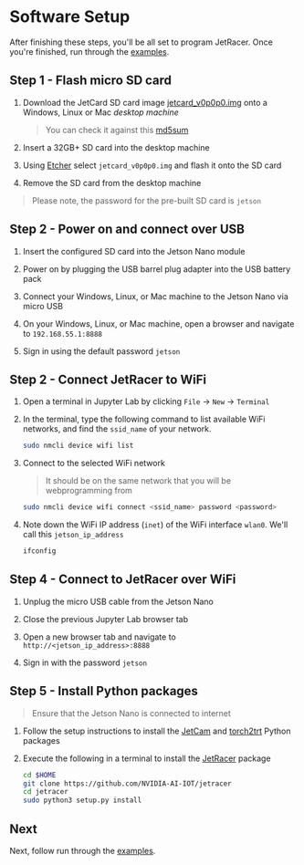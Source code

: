 # Software Setup

After finishing these steps, you'll be all set to program JetRacer.  Once you're finished, run through the [examples](examples.md).

## Step 1 - Flash micro SD card

1. Download the JetCard SD card image [jetcard_v0p0p0.img](https://drive.google.com/open?id=1wXD1CwtxiH5Mz4uSmIZ76fd78zDQltW_) onto a Windows, Linux or Mac *desktop machine*
    
    > You can check it against this [md5sum](https://drive.google.com/open?id=1356ZBrYUWaTgbV50UMB1uCfWrNcd6PEF)

2. Insert a 32GB+ SD card into the desktop machine
3. Using [Etcher](https://www.balena.io/etcher/) select ``jetcard_v0p0p0.img`` and flash it onto the SD card
4. Remove the SD card from the desktop machine

> Please note, the password for the pre-built SD card is ``jetson``

## Step 2 - Power on and connect over USB

1. Insert the configured SD card into the Jetson Nano module

2. Power on by plugging the USB barrel plug adapter into the USB battery pack
3. Connect your Windows, Linux, or Mac machine to the Jetson Nano via micro USB

4. On your Windows, Linux, or Mac machine, open a browser and navigate to ``192.168.55.1:8888``
5. Sign in using the default password ``jetson``

## Step 2 - Connect JetRacer to WiFi

1. Open a terminal in Jupyter Lab by clicking ``File`` -> ``New`` -> ``Terminal``

2. In the terminal, type the following command to list available WiFi networks, and find the ``ssid_name`` of your network.

    ```bash
    sudo nmcli device wifi list
    ```
3. Connect to  the selected WiFi network

    >  It should be on the same network that you will be webprogramming from

    ```bash
    sudo nmcli device wifi connect <ssid_name> password <password>
    ```
4. Note down the WiFi IP address (``inet``) of the WiFi interface ``wlan0``.  We'll call this ``jetson_ip_address``
    
    ```bash
    ifconfig
    ```

## Step 4 - Connect to JetRacer over WiFi

1. Unplug the micro USB cable from the Jetson Nano

2. Close the previous Jupyter Lab browser tab
3. Open a new browser tab and navigate to ``http://<jetson_ip_address>:8888``
4. Sign in with the password ``jetson``
    
## Step 5 - Install Python packages

>  Ensure that the Jetson Nano is connected to internet

1. Follow the setup instructions to install the [JetCam](http://github.com/NVIDIA-AI-IOT/jetcam) and [torch2trt](http://github.com/NVIDIA-AI-IOT/torch2trt) Python packages
2. Execute the following in a terminal to install the [JetRacer](http://github.com/NVIDIA-AI-IOT/jetracer) package
 
     ```bash
     cd $HOME
     git clone https://github.com/NVIDIA-AI-IOT/jetracer
     cd jetracer
     sudo python3 setup.py install
     ```
 
## Next

Next, follow run through the [examples](examples.md).
